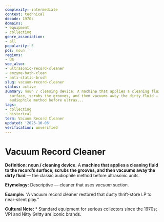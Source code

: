 ```yaml
---
complexity: intermediate
context: technical
decade: 1970s
domains:
- equipment
- collecting
genre_association:
- all
popularity: 5
pos: noun
regions:
- US
see_also:
- ultrasonic-record-cleaner
- enzyme-bath-clean
- anti-static-brush
slug: vacuum-record-cleaner
status: active
summary: noun / cleaning device. A machine that applies a cleaning fluid to the record’s
  surface, scrubs the grooves, and then vacuums away the dirty fluid — the classic
  audiophile method before ultras...
tags:
- collecting
- historical
term: Vacuum Record Cleaner
updated: '2025-10-06'
verification: unverified
---
```


# Vacuum Record Cleaner

**Definition:** **noun / cleaning device.** A **machine that applies a cleaning fluid to the record’s surface, scrubs the grooves, and then vacuums away the dirty fluid** — the classic audiophile method before ultrasonic units.

**Etymology:** Descriptive — cleaner that uses *vacuum* suction.

**Example:** “A vacuum record cleaner restored that dusty thrift-store LP to near-silent play.”

**Cultural Note:** * Standard equipment for serious collectors since the 1970s; VPI and Nitty Gritty are iconic brands.

